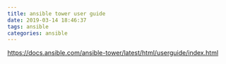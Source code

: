 ```yaml
---
title: ansible tower user guide
date: 2019-03-14 18:46:37
tags: ansible
categories: ansible
---
```


https://docs.ansible.com/ansible-tower/latest/html/userguide/index.html